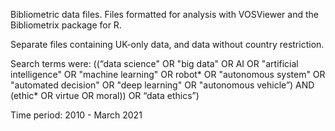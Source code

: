 Bibliometric data files.
Files formatted for analysis with VOSViewer and the Bibliometrix package for R.

Separate files containing UK-only data, and data without country restriction.

Search terms were: 
((“data science" OR "big data" OR AI OR "artificial intelligence" OR "machine learning" OR robot* OR "autonomous system" OR "automated decision" OR "deep learning" OR "autonomous vehicle”) AND (ethic* OR virtue OR moral)) OR “data ethics”) 

Time period: 2010 - March 2021 
